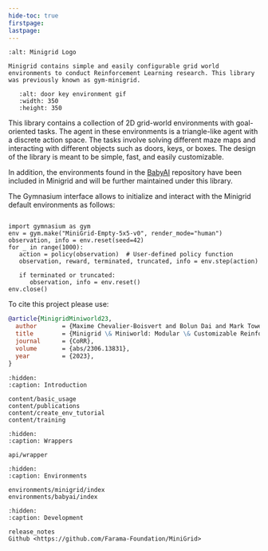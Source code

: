 ```yaml
---
hide-toc: true
firstpage:
lastpage:
---
```


```{project-logo} _static/img/minigrid-text.png
:alt: Minigrid Logo
```

```{project-heading}
Minigrid contains simple and easily configurable grid world environments to conduct Reinforcement Learning research. This library was previously known as gym-minigrid.
```

```{figure} ../figures/door-key-curriculum.gif
   :alt: door key environment gif
   :width: 350
   :height: 350
```

This library contains a collection of 2D grid-world environments with goal-oriented tasks. The agent in these environments is a triangle-like agent with a discrete action space. The tasks involve solving different maze maps and interacting with different objects such as doors, keys, or boxes.  The design of the library is meant to be simple, fast, and easily customizable.

In addition, the environments found in the [BabyAI](https://github.com/mila-iqia/babyai) repository have been included in Minigrid and will be further maintained under this library.

The Gymnasium interface allows to initialize and interact with the Minigrid default environments as follows:

```{code-block} python

import gymnasium as gym
env = gym.make("MiniGrid-Empty-5x5-v0", render_mode="human")
observation, info = env.reset(seed=42)
for _ in range(1000):
   action = policy(observation)  # User-defined policy function
   observation, reward, terminated, truncated, info = env.step(action)

   if terminated or truncated:
      observation, info = env.reset()
env.close()
```

To cite this project please use:

```bibtex
@article{MinigridMiniworld23,
  author       = {Maxime Chevalier-Boisvert and Bolun Dai and Mark Towers and Rodrigo de Lazcano and Lucas Willems and Salem Lahlou and Suman Pal and Pablo Samuel Castro and Jordan Terry},
  title        = {Minigrid \& Miniworld: Modular \& Customizable Reinforcement Learning Environments for Goal-Oriented Tasks},
  journal      = {CoRR},
  volume       = {abs/2306.13831},
  year         = {2023},
}
```

```{toctree}
:hidden:
:caption: Introduction

content/basic_usage
content/publications
content/create_env_tutorial
content/training
```

```{toctree}
:hidden:
:caption: Wrappers

api/wrapper
```


```{toctree}
:hidden:
:caption: Environments

environments/minigrid/index
environments/babyai/index
```

```{toctree}
:hidden:
:caption: Development

release_notes
Github <https://github.com/Farama-Foundation/MiniGrid>
```

